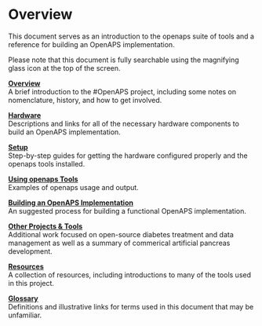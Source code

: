 # Overview

This document serves as an introduction to the openaps suite of tools and a reference for building an OpenAPS implementation.

Please note that this document is fully searchable using the magnifying glass icon at the top of the screen.

**[Overview](../Overview/overview.md)**<br>
A brief introduction to the #OpenAPS project, including some notes on nomenclature, history, and how to get involved. 

**[Hardware](../Hardware/hardware.md)**<br>
Descriptions and links for all of the necessary hardware components to build an OpenAPS implementation.

**[Setup](../Setup/setup.md)**<br>
Step-by-step guides for getting the hardware configured properly and the openaps tools installed.

**[Using openaps Tools](../Using-openaps-Tools/using.md)**<br>
Examples of openaps usage and output.

**[Building an OpenAPS Implementation](../Building-a-system/building.md)**<br>
An suggested process for building a functional OpenAPS implementation.

**[Other Projects & Tools](../Other-projects/other-projects.md)**<br>
Additional work focused on open-source diabetes treatment and data management as well as a summary of commerical artificial pancreas development.


**[Resources](../Resources/resources.md)**<br>
A collection of resources, including introductions to many of the tools used in this project.

**[Glossary](../Glossary/glossary.md)**<br>
Definitions and illustrative links for terms used in this document that may be unfamiliar. 